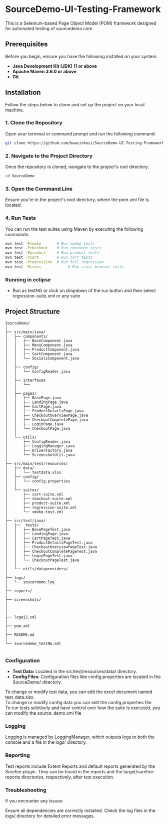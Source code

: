 # SourceDemo-UI-Testing-Framework

This is a Selenium-based Page Object Model (POM) framework designed for automated testing of sourcedemo.com

## Prerequisites

Before you begin, ensure you have the following installed on your system:

- **Java Development Kit (JDK) 11 or above**
- **Apache Maven 3.6.0 or above**
- **Git**

## Installation

Follow the steps below to clone and set up the project on your local machine.

### 1. Clone the Repository

Open your terminal or command prompt and run the following command:

```sh
git clone https://github.com/kwazinkosi/SourceDemo-UI-Testing-Framework.git
```
### 2. Navigate to the Project Directory
Once the repository is cloned, navigate to the project's root directory:

```sh
cd SourceDemo
```
### 3. Open the Command Line
Ensure you're in the project's root directory, where the pom.xml file is located.


### 4. Run Tests
You can run the test suites using Maven by executing the following commands:

```sh
mvn test -Psmoke       # Run smoke tests
mvn test -Pcheckout    # Run checkout tests
mvn test -Pproduct     # Run product tests
mvn test -Pcart        # Run cart tests
mvn test -Pregression  # Run full regression
mvn test -Pcross			# Run cross browser tests
```
### Running in eclipse

- Run as testNG or click on dropdown of the run button and then select regression-suite.xml or any suite

## Project Structure


```plaintext
SourceDemo/
│
├── src/main/java/
│   ├── components/
│   │   ├── BaseComponent.java
│   │   ├── MenuComponent.java
│   │   ├── ProductComponent.java
│   │   ├── CartComponent.java
│   │   └── SocialsComponent.java
│   │
│   ├── config/
│   │   └── ConfigReader.java
│   │
│   ├── interfaces
│   │   └── 
│   │
│   ├── pages/
│   │   ├── BasePage.java
│   │   ├── LandingPage.java
│   │   ├── CartPage.java
│   │   ├── ProductDetailsPage.java
│   │   ├── CheckoutOverviewPage.java
│   │   ├── CheckoutCompletePage.java
│   │   ├── LoginPage.java
│   │   └── CheckoutPage.java
│   │
│   └── utils/
│       ├── ConfigReader.java
│       ├── LoggingManager.java
│       ├── DriverFactory.java
│       └── ScreenshotUtil.java
│
├── src/main/test/resources/
│   ├── data/
│   │  	└── testdata.xlsx
│   ├── config/
│   │   └── config.properties   
│   │  
│   └── suites/  
│       ├── cart-suite.xml
│       ├── checkout-suite.xml
│       ├── product-suite.xml  
│       ├── regression-suite.xml
│       └── smoke-test.xml  
│   
├── src/test/java/
│   ├──  tests/
│   │   ├── BasePageTest.java
│   │   ├── LandingPage.java
│   │   ├── CartPageTest.java
│   │   ├── ProductDetailsPageTest.java
│   │   ├── CheckoutOverviewPageTest.java
│   │   ├── CheckoutCompletePageTest.java
│   │   ├── LoginPageTest.java
│   │   └── CheckoutPageTest.java
│   │ 
│   └── utils/dataproviders/
│   
├── logs/
│   └── soucerdemo.log
│
├── reports/
│
├── screenshots/
│
│
│
├── log4j2.xml
│
├── pom.xml
│
├── README.md
│
└── sourcedemo_testNG.xml
 
 ```

### Configuration
- **Test Data:** Located in the src/test/resources/data/ directory.
- **Config Files:** Configuration files like config.properties are located in the SourceDemo/ directory.

To change or modify test data, you can edit the excel document named test_data.xlsx.  
To change or modify config data you can edit the config.properties file.		
To run tests seletively and have control over how the suite is executed, you can modify the source_demo.xml file

### Logging
Logging is managed by LoggingManager, which outputs logs to both the console and a file in the logs/ directory.

### Reporting
Test reports include Extent Reports and default reports generated by the Surefire plugin. They can be found in the reports and the target/surefire-reports directories, respectively, after test execution.

### Troubleshooting
If you encounter any issues:

Ensure all dependencies are correctly installed.
Check the log files in the logs/ directory for detailed error messages.


